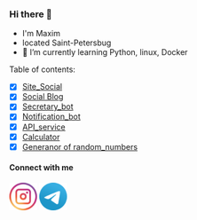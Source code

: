 ### Hi there 👋
- I'm Maxim
- located Saint-Petersbug
- 🌱 I’m currently learning Python, linux, Docker

Table of contents:
- [x] [Site_Social](https://github.com/Elegantovich/site_social)
- [x] [Social Blog](https://github.com/Elegantovich/blog_nekid)
- [x] [Secretary_bot](https://github.com/Elegantovich/Secretary_bot) 
- [x] [Notification_bot](https://github.com/Elegantovich/Notification_bot)
- [x] [API_service](https://github.com/Elegantovich/API_service)
- [x] [Calculator](https://github.com/Elegantovich/calc)
- [x] [Generanor of random_numbers](https://github.com/Elegantovich/random_numb)

#### Connect with me
<p align="left">
<a href="https://www.instagram.com/elegantovich/" target="blank"><img align="center" src="https://github.com/Elegantovich/Elegantovich/blob/Elegantovich/static_files/1491579602-yumminkysocialmedia36_83067.png" alt="gautamkrishnar" height="50" width="50" /></a>
<a href="https://twitter.com/gautamkrishnar" target="blank"><img align="center" src="https://github.com/Elegantovich/Elegantovich/blob/Elegantovich/static_files/telegram_logo_icon_147228.png" alt="gautamkrishnar" height="50" width="50" /></a>


<!--
**Elegantovich/Elegantovich** is a ✨ _special_ ✨ repository because its `README.md` (this file) appears on your GitHub profile.

Here are some ideas to get you started:
- 🔭 I’m currently working on ...
- 🌱 I’m currently learning ...
- 👯 I’m looking to collaborate on ...
- 🤔 I’m looking for help with ...
- 💬 Ask me about ...
- 📫 How to reach me: ...
- 😄 Pronouns: ...
- ⚡ Fun fact: ... -->


